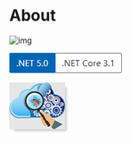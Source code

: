 ﻿# About 



![img](https://img.shields.io/badge/Karen%20Payne-MVP-lightgrey)

![ver](../assets/Versions.png) 

![test](../assets/unitTesting.png)